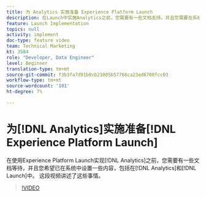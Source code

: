 ```yaml
---
title: 为 Analytics 实施准备 Experience Platform Launch
description: 在Launch中实施Analytics之前，您需要有一些文档支持，并且您需要在系统中（在Analytics中和在Launch中）设置一些内容。 这段视频讲述了这些事情。
feature: Launch Implementation
topics: null
activity: implement
doc-type: feature video
team: Technical Marketing
kt: 3584
role: "Developer, Data Engineer"
level: Beginner
translation-type: tm+mt
source-git-commit: f3b3fa7d91b0cb21005b57768ca23ed6700fcc03
workflow-type: tm+mt
source-wordcount: '101'
ht-degree: 7%

---
```



# 为[!DNL Analytics]实施准备[!DNL Experience Platform Launch]

在使用Experience Platform Launch实现[!DNL Analytics]之前，您需要有一些文档等待，并且您希望已在系统中设置一些内容，包括在[!DNL Analytics]和[!DNL Launch]中。 这段视频讲述了这些事情。

>[!VIDEO](https://video.tv.adobe.com/v/28752/?quality=12)
